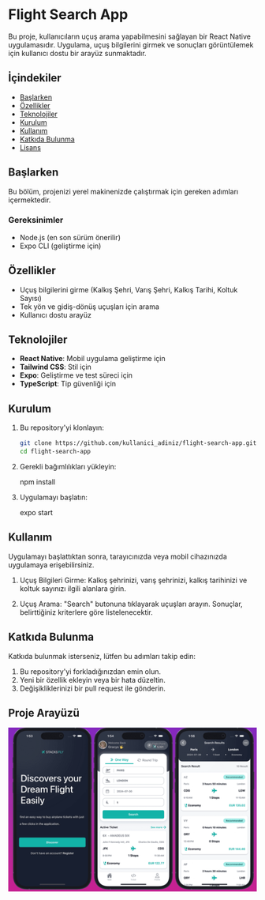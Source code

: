 # Flight Search App

Bu proje, kullanıcıların uçuş arama yapabilmesini sağlayan bir React Native uygulamasıdır. Uygulama, uçuş bilgilerini girmek ve sonuçları görüntülemek için kullanıcı dostu bir arayüz sunmaktadır.

## İçindekiler

- [Başlarken](#başlarken)
- [Özellikler](#özellikler)
- [Teknolojiler](#teknolojiler)
- [Kurulum](#kurulum)
- [Kullanım](#kullanım)
- [Katkıda Bulunma](#katkıda-bulunma)
- [Lisans](#lisans)

## Başlarken

Bu bölüm, projenizi yerel makinenizde çalıştırmak için gereken adımları içermektedir.

### Gereksinimler

- Node.js (en son sürüm önerilir)
- Expo CLI (geliştirme için)

## Özellikler

- Uçuş bilgilerini girme (Kalkış Şehri, Varış Şehri, Kalkış Tarihi, Koltuk Sayısı)
- Tek yön ve gidiş-dönüş uçuşları için arama
- Kullanıcı dostu arayüz

## Teknolojiler

- **React Native**: Mobil uygulama geliştirme için
- **Tailwind CSS**: Stil için
- **Expo**: Geliştirme ve test süreci için
- **TypeScript**: Tip güvenliği için

## Kurulum

1. Bu repository'yi klonlayın:

   ```bash
   git clone https://github.com/kullanici_adiniz/flight-search-app.git
   cd flight-search-app

   ```

2. Gerekli bağımlılıkları yükleyin:

   npm install

3. Uygulamayı başlatın:

   expo start

## Kullanım

Uygulamayı başlattıktan sonra, tarayıcınızda veya mobil cihazınızda uygulamaya erişebilirsiniz.

1. Uçuş Bilgileri Girme:
   Kalkış şehrinizi, varış şehrinizi, kalkış tarihinizi ve koltuk sayınızı ilgili alanlara girin.

2. Uçuş Arama:
   "Search" butonuna tıklayarak uçuşları arayın.
   Sonuçlar, belirttiğiniz kriterlere göre listelenecektir.

## Katkıda Bulunma

Katkıda bulunmak isterseniz, lütfen bu adımları takip edin:

1.  Bu repository'yi forkladığınızdan emin olun.
2.  Yeni bir özellik ekleyin veya bir hata düzeltin.
3.  Değişikliklerinizi bir pull request ile gönderin.

## Proje Arayüzü

<img src="./assets/image.png"/>
